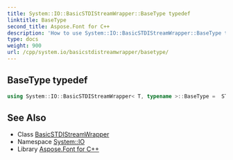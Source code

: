 ```yaml
---
title: System::IO::BasicSTDIStreamWrapper::BaseType typedef
linktitle: BaseType
second_title: Aspose.Font for C++
description: 'How to use System::IO::BasicSTDIStreamWrapper::BaseType typedef of System::IO::BasicSTDIStreamWrapper class in C++.'
type: docs
weight: 900
url: /cpp/system.io/basicstdistreamwrapper/basetype/
---
```

## BaseType typedef




```cpp
using System::IO::BasicSTDIStreamWrapper< T, typename >::BaseType =  STDIOStreamWrapperBase<T>
```

## See Also

* Class [BasicSTDIStreamWrapper](../)
* Namespace [System::IO](../../)
* Library [Aspose.Font for C++](../../../)
